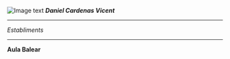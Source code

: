 ![Image text](https://cdn.myanimelist.net/images/characters/15/323914.jpg=100x200)
***Daniel Cardenas Vicent***
____________________________
*Establiments*
____________________________
**Aula Balear**

